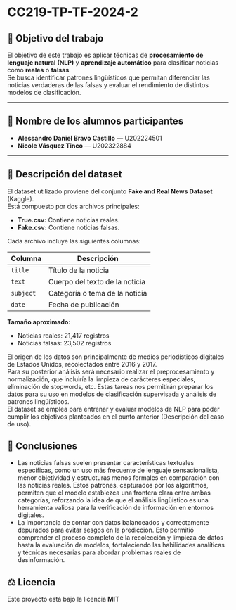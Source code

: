 # CC219-TP-TF-2024-2
## 🎯 Objetivo del trabajo
El objetivo de este trabajo es aplicar técnicas de **procesamiento de lenguaje natural (NLP)** y **aprendizaje automático** para clasificar noticias como **reales** o **falsas**.  
Se busca identificar patrones lingüísticos que permitan diferenciar las noticias verdaderas de las falsas y evaluar el rendimiento de distintos modelos de clasificación.

---

## 👥 Nombre de los alumnos participantes
- **Alessandro Daniel Bravo Castillo** — U202224501  
- **Nicole Vásquez Tinco** — U202322884
---
## 🧾 Descripción del dataset
El dataset utilizado proviene del conjunto **Fake and Real News Dataset** (Kaggle).  
Está compuesto por dos archivos principales:

- **True.csv:** Contiene noticias reales.  
- **Fake.csv:** Contiene noticias falsas.  

Cada archivo incluye las siguientes columnas:

| Columna | Descripción |
|----------|-------------|
| `title`  | Título de la noticia |
| `text`   | Cuerpo del texto de la noticia |
| `subject`| Categoría o tema de la noticia |
| `date`   | Fecha de publicación |

**Tamaño aproximado:**  
- Noticias reales: 21,417 registros  
- Noticias falsas: 23,502 registros

El origen de los datos son principalmente de medios periodísticos digitales de Estados Unidos, recolectados entre 2016 y 2017.  
Para su posterior análisis será necesario realizar el preprocesamiento y normalización, que incluiría la limpieza de carácteres especiales, eliminación de stopwords, etc. Estas tareas nos permitirán preparar los datos para su uso en modelos de clasificación supervisada y análisis de patrones lingüísticos.  
El dataset se emplea para entrenar y evaluar modelos de NLP para poder cumplir los objetivos planteados en el punto anterior (Descripción del caso de uso).

## 🧠 Conclusiones
- Las noticias falsas suelen presentar características textuales específicas, como un uso más frecuente de lenguaje sensacionalista, menor objetividad y estructuras menos formales en comparación con las noticias reales. Estos patrones, capturados por los algoritmos, permiten que el modelo establezca una frontera clara entre ambas categorías, reforzando la idea de que el análisis lingüístico es una herramienta valiosa para la verificación de información en entornos digitales.  
- La importancia de contar con datos balanceados y correctamente depurados para evitar sesgos en la predicción. Esto permitió comprender el proceso completo de la recolección y limpieza de datos hasta la evaluación de modelos, fortaleciendo las habilidades analíticas y técnicas necesarias para abordar problemas reales de desinformación.
## ⚖️ Licencia
Este proyecto está bajo la licencia **MIT**
